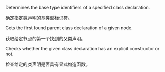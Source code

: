 Determines the base type identifiers of a specified class declaration.

确定指定类声明的基类型标识符。

Gets the first found parent class declaration of a given node.

获取给定节点的第一个找到的父类声明。

Checks whether the given class declaration has an explicit constructor or not.

检查给定的类声明是否具有显式构造函数。
